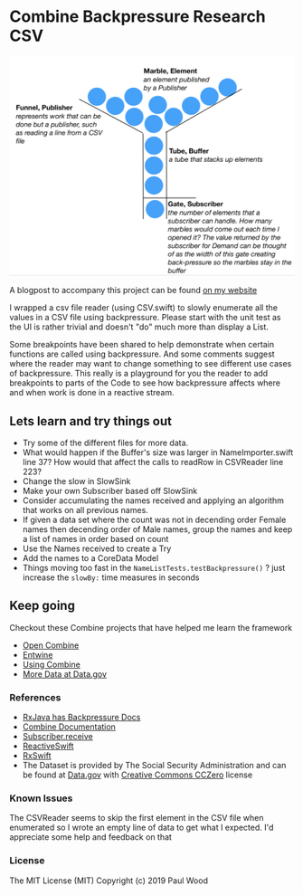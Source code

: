 # Combine Backpressure Research CSV

![](Documentation/BackpressureIllustratedText.png)

A blogpost to accompany this project can be found [on my website](http://www.paulwoodiii.com/development-blog/2019/8/1/apples-combine-and-reactive-programming-with-back-pressure)

I wrapped a csv file reader (using CSV.swift) to slowly enumerate all the values in a CSV file using backpressure.  Please start with the unit test as the UI is rather trivial and doesn't "do" much more than display a List.

Some breakpoints have been shared to help demonstrate when certain functions are called using backpressure. And some comments suggest where the reader may want to change something to see different use cases of backpressure. This really is a playground for you the reader to add breakpoints to parts of the Code to see how backpressure affects where and when work is done in a reactive stream. 

## Lets learn and try things out

- Try some of the different files for more data.
- What would happen if the Buffer's size was larger in NameImporter.swift line 37? How would that affect the calls to readRow in CSVReader line 223?
- Change the slow in SlowSink
- Make your own Subscriber based off SlowSink
- Consider accumulating the names received and applying an algorithm that works on all previous names. 
- If given a data set where the count was not in decending order Female names then decending order of Male names, group the names and keep a list of names in order based on count
- Use the Names received to create a Try
- Add the names to a CoreData Model 
- Things moving too fast in the `NameListTests.testBackpressure()` ? just increase the `slowBy:` time measures in seconds

## Keep going

Checkout these Combine projects that have helped me learn the framework

- [Open Combine](https://github.com/broadwaylamb/OpenCombine)
- [Entwine](https://github.com/tcldr/Entwine)
- [Using Combine](https://heckj.github.io/swiftui-notes/)
- [More Data at Data.gov]()

### References

- [RxJava has Backpressure Docs](https://github.com/ReactiveX/RxJava/blob/cc7fce89c46e67c4a124da9e206e4c770b6f8850/docs/Backpressure-(2.0).md)
- [Combine Documentation](https://developer.apple.com/documentation/combine)
- [Subscriber.receive](https://developer.apple.com/documentation/combine/subscriber/3334806-receive)
- [ReactiveSwift](https://github.com/ReactiveCocoa/ReactiveSwift)
- [RxSwift](https://github.com/ReactiveX/RxSwift)
- The Dataset is provided by The Social Security Administration and can be found at [Data.gov](https://catalog.data.gov/dataset/baby-names-from-social-security-card-applications-national-level-data) with [Creative Commons CCZero](http://opendefinition.org/licenses/cc-zero/) license


### Known Issues

The CSVReader seems to skip the first element in the CSV file when enumerated so I wrote an empty line of data to get what I expected. I'd appreciate some help and feedback on that

### License

The MIT License (MIT)
Copyright (c) 2019 Paul Wood
